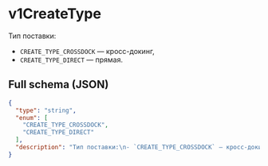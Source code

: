 # v1CreateType

Тип поставки:
- `CREATE_TYPE_CROSSDOCK` — кросс-докинг,
- `CREATE_TYPE_DIRECT` — прямая.


## Full schema (JSON)
```json
{
  "type": "string",
  "enum": [
    "CREATE_TYPE_CROSSDOCK",
    "CREATE_TYPE_DIRECT"
  ],
  "description": "Тип поставки:\n- `CREATE_TYPE_CROSSDOCK` — кросс-докинг,\n- `CREATE_TYPE_DIRECT` — прямая.\n"
}
```
